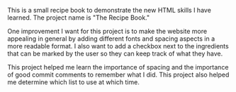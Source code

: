This is a small recipe book to demonstrate the new HTML skills I have learned. The project name is "The Recipe Book." 

One improvement I want for this project is to make the website more appealing in general by adding different fonts and spacing aspects in a more readable format. I also want to add a checkbox next to the ingredients that can be marked by the user so they can keep track of what they have.

This project helped me learn the importance of spacing and the importance of good commit comments to remember what I did. This project also helped me determine which list to use at which time. 
